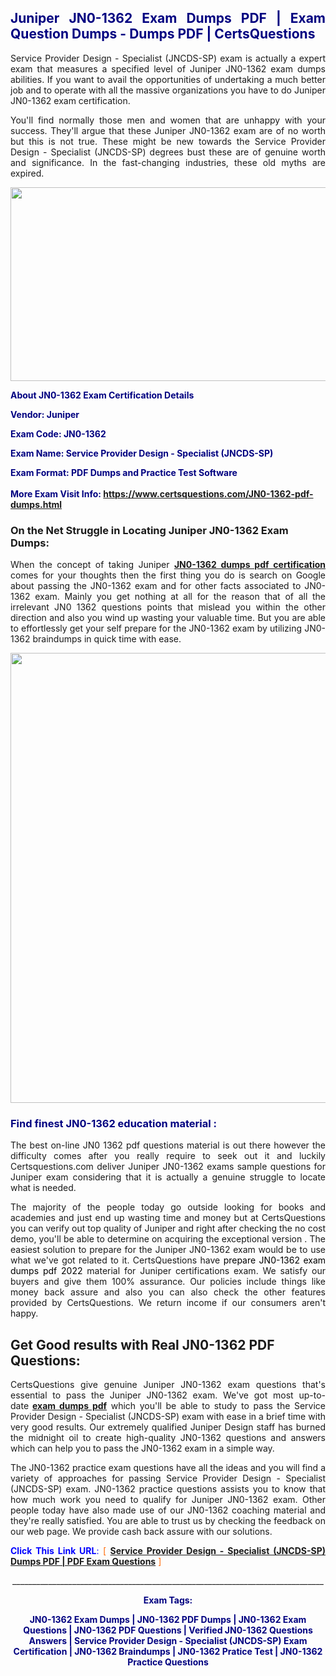 <h2 style="text-align: justify;"><span style="color: #000080;">Juniper JN0-1362 Exam Dumps PDF | Exam Question Dumps - Dumps PDF | CertsQuestions</span></h2>
<p style="text-align: justify;">Service Provider Design - Specialist (JNCDS-SP) exam is actually a expert exam that measures a specified level of Juniper  JN0-1362 exam dumps abilities. If you want to avail the opportunities of undertaking a much better job and to operate with all the massive organizations you have to do Juniper JN0-1362 exam certification.</p>
<p style="text-align: justify;">You'll find normally those men and women that are unhappy with your success. They'll argue that these Juniper  JN0-1362 exam are of no worth but this is not true. These might be new towards the Service Provider Design - Specialist (JNCDS-SP) degrees bust these are of genuine worth and significance. In the fast-changing industries, these old myths are expired.</p>
<p><img style="display: block; margin-left: auto; margin-right: auto;" src="https://i.imgur.com/eaP4ae9.png" width="840" height="310" /></p>
<p><span style="color: #000080;"><strong>About JN0-1362 Exam Certification Details</strong></span></p>
<p><span style="color: #000080;"><strong>Vendor: Juniper<br /></strong></span></p>
<p><span style="color: #000080;"><strong>Exam Code: JN0-1362</strong></span></p>
<p><span style="color: #000080;"><strong>Exam Name: Service Provider Design - Specialist (JNCDS-SP)</strong></span></p>
<p><span style="color: #000080;"><strong>Exam Format: PDF Dumps and Practice Test Software<br /><br />More Exam Visit Info: <span style="color: #ff6600;"><a href="https://www.certsquestions.com/JN0-1362-pdf-dumps.html">https://www.certsquestions.com/JN0-1362-pdf-dumps.html</a></span></strong></span></p>
<h3>On the Net Struggle in Locating Juniper JN0-1362 Exam Dumps:</h3>
<p style="text-align: justify;">When the concept of taking Juniper <a href="https://www.certsquestions.com/JN0-1362-pdf-dumps.html"><strong> JN0-1362 dumps pdf certification</strong></a> comes for your thoughts then the first thing you do is search on Google about passing the JN0-1362 exam and for other facts associated to JN0-1362 exam. Mainly you get nothing at all for the reason that of all the irrelevant JN0 1362 questions points that mislead you within the other direction and also you wind up wasting your valuable time. But you are able to effortlessly get your self prepare for the JN0-1362 exam by utilizing JN0-1362 braindumps in quick time with ease.</p>
<p><a href="https://www.certsquestions.com/JN0-1362-pdf-dumps.html"><img style="display: block; margin-left: auto; margin-right: auto;" src="https://i.imgur.com/pxhoKQ2.png" width="720" /></a></p>
<h3><span style="color: #000080;">Find finest  JN0-1362 education material :</span></h3>
<p style="text-align: justify;">The best on-line JN0 1362 pdf questions material is out there however the difficulty comes after you really require to seek out it and luckily Certsquestions.com deliver Juniper JN0-1362 exams sample questions for Juniper  exam considering that it is actually a genuine struggle to locate what is needed.</p>
<p style="text-align: justify;">The majority of the people today go outside looking for books and academies and just end up wasting time and money but at CertsQuestions you can verify out top quality of Juniper  and right after checking the no cost demo, you'll be able to determine on acquiring the exceptional version . The easiest solution to prepare for the Juniper JN0-1362 exam would be to use what we've got related to it. CertsQuestions have <span style="color: #000000;">prepare JN0-1362 exam dumps pdf 2022</span> material for Juniper certifications exam. We satisfy our buyers and give them 100% assurance. Our policies include things like money back assure and also you can also check the other features provided by CertsQuestions. We return income if our consumers aren't happy.</p>
<h2>Get Good results with Real JN0-1362 PDF Questions:</h2>
<p style="text-align: justify;">CertsQuestions give genuine Juniper JN0-1362 exam questions that's essential to pass the Juniper  JN0-1362 exam. We've got most up-to-date<strong>&nbsp;<a href="https://www.certsquestions.com/">exam dumps pdf</a></strong>&nbsp;which you'll be able to study to pass the Service Provider Design - Specialist (JNCDS-SP) exam with ease in a brief time with very good results. Our extremely qualified Juniper Design staff has burned the midnight oil to create high-quality JN0-1362 questions and answers which can help you to pass the JN0-1362 exam in a simple way.</p>
<p style="text-align: justify;">The JN0-1362 practice exam questions have all the ideas and you will find a variety of approaches for passing Service Provider Design - Specialist (JNCDS-SP) exam. JN0-1362 practice questions assists you to know that how much work you need to qualify for Juniper  JN0-1362 exam. Other people today have also made use of our JN0-1362 coaching material and they're really satisfied. You are able to trust us by checking the feedback on our web page. We provide cash back assure with our solutions.</p>
<p style="text-align: justify;"><span style="color: #0000ff;"><strong>Click This Link URL</strong>:</span> <span style="color: #ff6600;">[ <strong><a href="https://www.certsquestions.com/juniper-design-certification.html">Service Provider Design - Specialist (JNCDS-SP) Dumps PDF | PDF Exam Questions</a></strong> ]</span></p>
<p style="text-align: center;">______________________________________________________________________________</p>
<p style="text-align: center;"><span style="color: #000080;"><strong>Exam Tags:</strong></span></p>
<p style="text-align: center;"><span style="color: #000080;"><strong>JN0-1362 Exam Dumps | JN0-1362 PDF Dumps | JN0-1362 Exam Questions | JN0-1362 PDF Questions | Verified JN0-1362 Questions Answers | Service Provider Design - Specialist (JNCDS-SP) Exam Certification | JN0-1362 Braindumps | JN0-1362 Pratice Test | JN0-1362 Practice Questions</strong></span></p>
